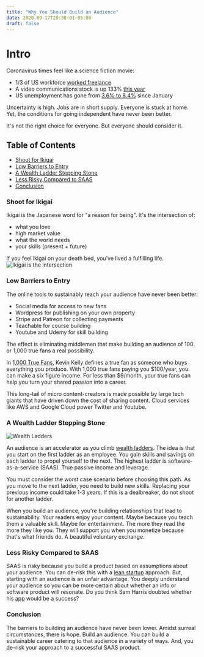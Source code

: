 ```yaml
---
title: "Why You Should Build an Audience"
date: 2020-09-17T20:38:01-05:00
draft: false
---
```


# Intro
Coronavirus times feel like a science fiction movie:
- 1/3 of US workforce [worked freelance][0]
- A video communications stock is up 133% [this year][1]
- US unemployment has gone from [3.6% to 8.4%][2] since January

Uncertainty is high. Jobs are in short supply. Everyone is stuck at home. Yet, the conditions for going independent have never been better.

It's not the right choice for everyone. But everyone should consider it.

## Table of Contents
- <a href="#shoot-for-ikigai">Shoot for Ikigai</a>
- <a href="#low-barriers-to-entry">Low Barriers to Entry</a>
- <a href="#a-wealth-ladder-stepping-stone">A Wealth Ladder Stepping Stone</a>
- <a href="#less-risky-compared-to-saas">Less Risky Compared to SAAS</a>
- <a href="#conclusion">Conclusion</a>

### Shoot for Ikigai
Ikigai is the Japanese word for "a reason for being". It's the intersection of:
- what you love
- high market value
- what the world needs
- your skills (present + future)

If you feel ikigai on your death bed, you've lived a fulfilling life. 
![Ikigai is the intersection][ikigai-photo]

### Low Barriers to Entry
The online tools to sustainably reach your audience have never been better:
- Social media for access to new fans
- Wordpress for publishing on your own property
- Stripe and Patreon for collecting payments 
- Teachable for course building 
- Youtube and Udemy for skill building


The effect is eliminating middlemen that make building an audience of 100 or 1,000 true fans a real possibility. 

In [1,000 True Fans][3], Kevin Kelly defines a true fan as someone who buys everything you produce. With 1,000 true fans paying you $100/year, you can make a six figure income. For less than $9/month, your true fans can help you turn your shared passion into a career.

This long-tail of micro content-creators is made possible by large tech giants that have driven down the cost of sharing content. Cloud services like AWS and Google Cloud power Twitter and Youtube. 

### A Wealth Ladder Stepping Stone
![Wealth Ladders][wealth-ladders]

An audience is an accelerator as you climb [wealth ladders][4]. The idea is that you start on the first ladder as an employee. You gain skills and savings on each ladder to propel yourself to the next. The highest ladder is software-as-a-service (SAAS). True passive income and leverage.

You must consider the worst case scenario before choosing this path. As you move to the next ladder, you need to build new skills. Replacing your previous income could take 1-3 years. If this is a dealbreaker, do not shoot for another ladder.

When you build an audience, you're building relationships that lead to sustainability. Your readers enjoy your content. Maybe because you teach them a valuable skill. Maybe for entertainment. The more they read the more they like you. They will support you when you monetize because that's what friends do. A beautiful voluntary exchange. 

### Less Risky Compared to SAAS
SAAS is risky because you build a product based on assumptions about your audience. You can de-risk this with a [lean startup][5] approach. But, starting with an audience is an unfair advantage. You deeply understand your audience so you can be more certain about whether an info or software product will resonate. Do you think Sam Harris doubted whether his [app][6] would be a success?


### Conclusion
The barriers to building an audience have never been lower. Amidst surreal circumstances, there is hope. Build an audience. You can build a sustainable career catering to that audience in a variety of ways. And, you de-risk your approach to a successful SAAS product.


[0]: https://www.cnbc.com/2020/09/15/a-snapshot-of-the-1point2-trillion-freelance-economy-in-the-us-in-2020.html
[1]: https://www.google.com/search?q=zoom+quote
[2]: https://tradingeconomics.com/united-states/unemployment-rate
[3]: https://kk.org/thetechnium/1000-true-fans/
[4]: https://nathanbarry.com/wealth-creation/
[5]: https://en.wikipedia.org/wiki/Lean_startup
[6]: https://play.google.com/store/apps/details?id=org.wakingup.android&hl=en
[ikigai-photo]: https://www.lavanguardia.com/r/GODO/LV/p7/WebSite/2020/05/12/Recortada/img_jdelriov_20200512-165147_imagenes_lv_terceros_exucaqkwsaeb0ii-k9ZC--656x656@LaVanguardia-Web.jpg
[wealth-ladders]: https://lh3.googleusercontent.com/qWcgH_BoOwaDJ3f5lo9YG5f4WCKaLRwWYQZCb4aEJWA41Fm1KDVjLu5B9LudqY_1W6NwI0eSTtb5R8F1FmD2fcmSg-UcnhebLyh2dDyCQ_f1WpoWGna3WyuM1txea36M2T54v_T5
